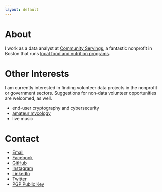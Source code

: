 ```yaml
---
layout: default
---
```


# About
I work as a data analyst at [Community Servings](http://www.servings.org), a fantastic nonprofit in Boston that runs [local food and nutrition programs](http://www.bostonglobe.com/metro/2015/08/27/group-aims-show-that-good-food-can-work-well-medicine/v56ARR3tYgTY2pSaGfSIRL/story.html).

# Other Interests
I am currently interested in finding volunteer data projects in the nonprofit or government sectors. Suggestions for non-data volunteer opportunities are welcomed, as well.

* end-user cryptography and cybersecurity
* [amateur mycology](http://www.bostonmycologicalclub.org/)
* live music

# Contact

* [Email](mailto:geobrien@gmail.com)
* [Facebook](https://www.facebook.com/GavinEOB)
* [GitHub](https://github.com/GavinOB)
* [Instagram](https://instagram.com/MoxieNerveFood)
* [LinkedIn](https://www.linkedin.com/in/gavineobrien)
* [Twitter](https://www.twitter.com/MoxieNerveFood)
* [PGP Public Key](https://pgp.mit.edu/pks/lookup?op=get&search=0x6703063F7501305C)

